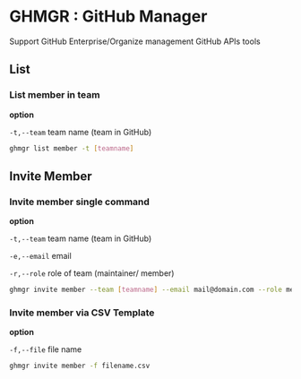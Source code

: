 # GHMGR : GitHub Manager
Support GitHub Enterprise/Organize management GitHub APIs tools 


## List

### List member in team

**option**

```-t,--team``` team name (team in GitHub)


```bash
ghmgr list member -t [teamname]
```

## Invite Member

### Invite member single command

**option**

```-t,--team``` team name (team in GitHub)

```-e,--email``` email

```-r,--role``` role of team (maintainer/ member)

```bash
ghmgr invite member --team [teamname] --email mail@domain.com --role member
```

### Invite member via CSV Template

**option**

```-f,--file``` file name

```bash
ghmgr invite member -f filename.csv
```

